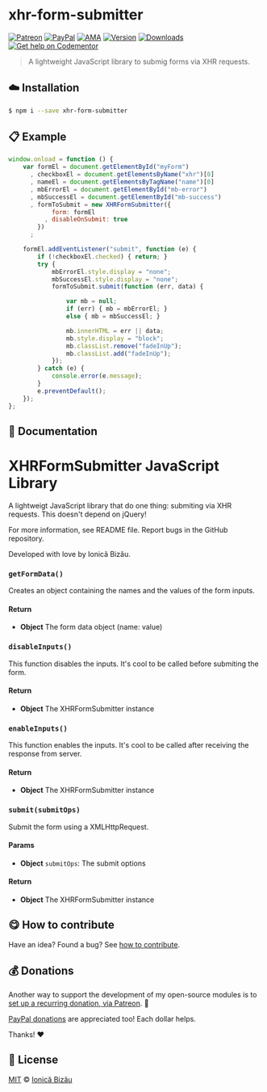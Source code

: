 
# xhr-form-submitter

 [![Patreon](https://img.shields.io/badge/Support%20me%20on-Patreon-%23e6461a.svg)][paypal-donations] [![PayPal](https://img.shields.io/badge/%24-paypal-f39c12.svg)][paypal-donations] [![AMA](https://img.shields.io/badge/ask%20me-anything-1abc9c.svg)](https://github.com/IonicaBizau/ama) [![Version](https://img.shields.io/npm/v/xhr-form-submitter.svg)](https://www.npmjs.com/package/xhr-form-submitter) [![Downloads](https://img.shields.io/npm/dt/xhr-form-submitter.svg)](https://www.npmjs.com/package/xhr-form-submitter) [![Get help on Codementor](https://cdn.codementor.io/badges/get_help_github.svg)](https://www.codementor.io/johnnyb?utm_source=github&utm_medium=button&utm_term=johnnyb&utm_campaign=github)

> A lightweight JavaScript library to submig forms via XHR requests.

## :cloud: Installation

```sh
$ npm i --save xhr-form-submitter
```


## :clipboard: Example



```js
window.onload = function () {
    var formEl = document.getElementById("myForm")
      , checkboxEl = document.getElementsByName("xhr")[0]
      , nameEl = document.getElementsByTagName("name")[0]
      , mbErrorEl = document.getElementById("mb-error")
      , mbSuccessEl = document.getElementById("mb-success")
      , formToSubmit = new XHRFormSubmitter({
            form: formEl
          , disableOnSubmit: true
        })
      ;

    formEl.addEventListener("submit", function (e) {
        if (!checkboxEl.checked) { return; }
        try {
            mbErrorEl.style.display = "none";
            mbSuccessEl.style.display = "none";
            formToSubmit.submit(function (err, data) {

                var mb = null;
                if (err) { mb = mbErrorEl; }
                else { mb = mbSuccessEl; }

                mb.innerHTML = err || data;
                mb.style.display = "block";
                mb.classList.remove("fadeInUp");
                mb.classList.add("fadeInUp");
            });
        } catch (e) {
            console.error(e.message);
        }
        e.preventDefault();
    });
};
```

## :memo: Documentation


XHRFormSubmitter JavaScript Library
===================================
A lightweigt JavaScript library that do one thing: submiting via XHR
requests. This doesn't depend on jQuery!

For more information, see README file.
Report bugs in the GitHub repository.

Developed with love by Ionică Bizău.

### `getFormData()`
Creates an object containing the names and the values of the form
inputs.

#### Return
- **Object** The form data object (name: value)

### `disableInputs()`
This function disables the inputs. It's cool to be called before
submiting the form.

#### Return
- **Object** The XHRFormSubmitter instance

### `enableInputs()`
This function enables the inputs. It's cool to be called after
receiving the response from server.

#### Return
- **Object** The XHRFormSubmitter instance

### `submit(submitOps)`
Submit the form using a XMLHttpRequest.

#### Params
- **Object** `submitOps`: The submit options

#### Return
- **Object** The XHRFormSubmitter instance



## :yum: How to contribute
Have an idea? Found a bug? See [how to contribute][contributing].

## :moneybag: Donations

Another way to support the development of my open-source modules is
to [set up a recurring donation, via Patreon][patreon]. :rocket:

[PayPal donations][paypal-donations] are appreciated too! Each dollar helps.

Thanks! :heart:


## :scroll: License

[MIT][license] © [Ionică Bizău][website]

[patreon]: https://www.patreon.com/ionicabizau
[paypal-donations]: https://www.paypal.com/cgi-bin/webscr?cmd=_s-xclick&hosted_button_id=RVXDDLKKLQRJW
[donate-now]: http://i.imgur.com/6cMbHOC.png

[license]: http://showalicense.com/?fullname=Ionic%C4%83%20Biz%C4%83u%20%3Cbizauionica%40gmail.com%3E%20(http%3A%2F%2Fionicabizau.net)&year=2014#license-mit
[website]: http://ionicabizau.net
[contributing]: /CONTRIBUTING.md
[docs]: /DOCUMENTATION.md
